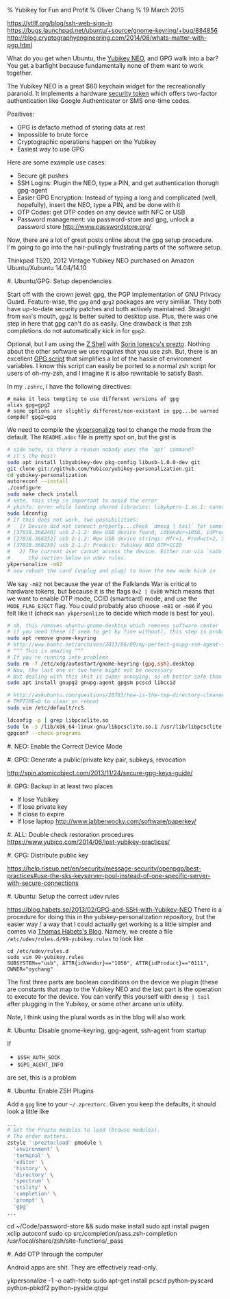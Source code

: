 % Yubikey for Fun and Profit
% Oliver Chang
% 19 March 2015

https://vtllf.org/blog/ssh-web-sign-in
https://bugs.launchpad.net/ubuntu/+source/gnome-keyring/+bug/884856
http://blog.cryptographyengineering.com/2014/08/whats-matter-with-pgp.html

What do you get when Ubuntu, the [Yubikey NEO](https://www.yubico.com/products/yubikey-hardware/yubikey-neo/), and GPG walk into a bar?
You get a barfight because fundamentally none of them want to work together.

The Yubikey NEO is a great $60 keychain widget for the recreationally paranoid.
It implements a hardware [security token](https://en.wikipedia.org/wiki/Security_token) which offers two-factor authentication like Google Authenticator or SMS one-time codes.

Positives:
- GPG is defacto method of storing data at rest
- Impossible to brute force
- Cryptographic operations happen on the Yubikey
- Easiest way to use GPG

Here are some example use cases:
* Secure git pushes
* SSH Logins: Plugin the NEO, type a PIN, and get authentication thorugh gpg-agent
* Easier GPG Encryption: Instead of typing a long and complicated (well, hopefully), insert the NEO, type a PIN, and be done with it
* OTP Codes: get OTP codes on any device with NFC or USB
* Password management: via password-store and gpg, unlock a password store
<http://www.passwordstore.org/>

Now, there are a lot of great posts online about the gpg setup procedure.
I'm going to go into the hair-pullingly frustrating parts of the software setup.

Thinkpad T520, 2012 Vintage
Yubikey NEO purchased on Amazon
Ubuntu/Xubuntu 14.04/14.10

#. Ubuntu/GPG: Setup dependencies

Start off with the crown jewel: gpg, the PGP implementation of GNU Privacy Guard.
Feature-wise, the `gpg` and `gpg2` packages are very similiar.
They both have up-to-date security patches and both actively maintained.
Straight from `man`'s mouth, `gpg2` is better suited to desktop use.
Plus, there was one step in here that gpg can't do as easily.
One drawback is that zsh completions do not automatically kick in for `gpg2`.

Optional, but I am using the [Z Shell](http://www.zsh.org/) with [Sorin Ionescu's prezto](https://github.com/sorin-ionescu/prezto).
Nothing about the other software we use _requires_ that you use zsh.
But, there is an excellent [GPG script](https://github.com/sorin-ionescu/prezto/blob/master/modules/gpg/init.zsh) that simplifies a lot of the hassle of environment variables.
I know this script can easily be ported to a normal zsh script for users of
oh-my-zsh, and I imagine it is also rewritable to satisfy Bash.

In my `.zshrc`, I have the following directives:

```
# make it less tempting to use different versions of gpg
alias gpg=gpg2
# some options are slightly different/non-existant in gpg...be warned
compdef gpg2=gpg
```

We need to compile the [ykpersonalize](https://github.com/Yubico/yubikey-personalization) tool to change the mode from the default.
The `README.adoc` file is pretty spot on, but the gist is

```bash
# side note, is there a reason nobody uses the `apt` command?
# it's the best!
sudo apt install libyubikey-dev pkg-config libusb-1.0.0-dev git
git clone git://github.com/Yubico/yubikey-personalization.git
cd yubikey-personalization
autoreconf --install
./configure
sudo make check install
# note, this step is important to avoid the error
# ykinfo: error while loading shared libraries: libykpers-1.so.1: cannot open shared object file
sudo ldconfig
# If this does not work, two possibilities:
#   1) Device did not connect properly...check `dmesg | tail` for something like
# [37818.368240] usb 2-1.2: New USB device found, idVendor=1050, idProduct=0111
# [37818.368252] usb 2-1.2: New USB device strings: Mfr=1, Product=2, SerialNumber=0
# [37818.368259] usb 2-1.2: Product: Yubikey NEO OTP+CCID
#   2) The current user cannot access the device. Either run via `sudo` or check
#      the section below on udev rules.
ykpersonalize -m82
# now reboot the card (unplug and plug) to have the new mode kick in
```
We say `-m82` not because the year of the Falklands War is critical to hardware tokens,
but because it is the flags `0x2 | 0x80` which means that we want to enable
OTP mode, CCID (smartcard) mode, and use the `MODE_FLAG_EJECT` flag.
You could probably also choose `-m81` or `-m86` if you felt like it (check `man ykpersonlize` to decide which mode is best for you).

```bash
# nb, this removes ubuntu-gnome-desktop which removes software-center
# if you need these (I seem to get by fine without), this step is probably not necessary
sudo apt remove gnome-keyring
# http://www.bootc.net/archives/2013/06/09/my-perfect-gnupg-ssh-agent-setup/
# ^^^ This is amazing ^^^
# If you're running into problems
sudo rm -f /etc/xdg/autostart/gnome-keyring-{gpg,ssh}.desktop
# Now, the last one or two here might not be necessary
# But dealing with this shit is super annoying, so eh better safe than sorry
sudo apt install gnupg2 gnupg-agent gpgsm pcscd libccid
```

```bash
# http://askubuntu.com/questions/20783/how-is-the-tmp-directory-cleaned-up
# TMPTIME=0 to clear on reboot
sudo vim /etc/default/rcS

ldconfig -p | grep libpcsclite.so
sudo ln -s /lib/x86_64-linux-gnu/libpcsclite.so.1 /usr/lib/libpcsclite.so
gpgconf --check-programs
```

#. NEO: Enable the Correct Device Mode

#. GPG: Generate a public/private key pair, subkeys, revocation

http://spin.atomicobject.com/2013/11/24/secure-gpg-keys-guide/

#. GPG: Backup in at least two places

* If lose Yubikey
* If lose private key
* If close to expire
* If lose laptop
http://www.jabberwocky.com/software/paperkey/

#. ALL: Double check restoration procedures
https://www.yubico.com/2014/06/lost-yubikey-practices/

#. GPG: Distribute public key

https://help.riseup.net/en/security/message-security/openpgp/best-practices#use-the-sks-keyserver-pool-instead-of-one-specific-server-with-secure-connections

#. Ubuntu: Setup the correct udev rules

https://blog.habets.se/2013/02/GPG-and-SSH-with-Yubikey-NEO
There is a procedure for doing this in the yubikey-personalization repository, but the easier way / a way that I could actually get working is a little simpler and comes via [Thomas Habets's Blog](https://blog.habets.se/2013/02/GPG-and-SSH-with-Yubikey-NEO).
Namely, we create a file `/etc/udev/rules.d/99-yubikey.rules` to look like

```udevrules
cd /etc/udev/rules.d
sudo vim 99-yubikey.rules
SUBSYSTEM=="usb", ATTR{idVendor}=="1050", ATTR{idProduct}=="0111", OWNER="oychang"
```

The first three parts are boolean conditions on the device we plugin (these are constants that map to the Yubikey NEO and the last part is the operation to execute for the device.
You can verify this yourself with `dmesg | tail` after plugging in the Yubikey, or some other arcane unix utility.


Note, I think using the plural words as in the blog will also work.


#. Ubuntu: Disable gnome-keyring, gpg-agent, ssh-agent from startup

If
- `$SSH_AUTH_SOCK`
- `$GPG_AGENT_INFO`

are set, this is a problem

#. Ubuntu: Enable ZSH Plugins

Add a `gpg` line to your `~/.zpreztorc`.
Given you keep the defaults, it should look a little like

```bash
...
# Set the Prezto modules to load (browse modules).
# The order matters.
zstyle ':prezto:load' pmodule \
  'environment' \
  'terminal' \
  'editor' \
  'history' \
  'directory' \
  'spectrum' \
  'utility' \
  'completion' \
  'prompt' \
  'gpg'
...
```

cd ~/Code/password-store && sudo make install
sudo apt install pwgen xclip autoconf
sudo cp src/completion/pass.zsh-completion /usr/local/share/zsh/site-functions/_pass

#. Add OTP through the computer

Android apps are shit.
They are effectively read-only.

ykpersonalize -1 -o oath-hotp
sudo apt-get install pcscd python-pyscard python-pbkdf2 python-pyside.qtgui
